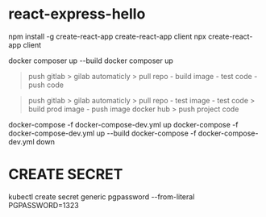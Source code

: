 # react-express-hello

npm install -g create-react-app
create-react-app client
npx create-react-app client

docker composer up --build
docker composer up

> push gitlab > gilab automaticly > pull repo -  build image - test code - push code

> push gitlab > gilab automaticly > pull repo -  test image - test code > build prod image - push image docker hub > push project code

docker-compose -f docker-compose-dev.yml up
docker-compose -f docker-compose-dev.yml up --build
docker-compose -f docker-compose-dev.yml down

# CREATE SECRET
kubectl create secret generic pgpassword --from-literal PGPASSWORD=1323
